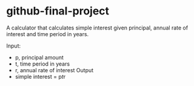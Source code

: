 # github-final-project
A calculator that calculates simple interest given principal, annual rate of interest and time period in years.

Input:
   - p, principal amount
   - t, time period in years
   - r, annual rate of interest
Output
   - simple interest = p*t*r
